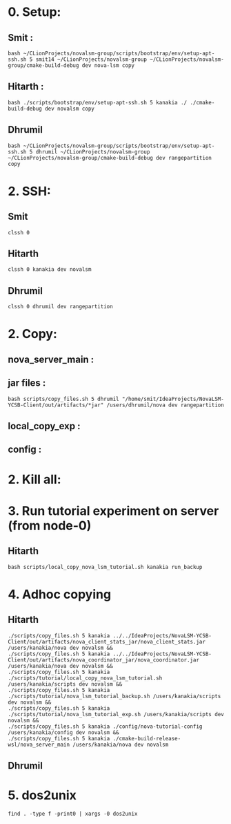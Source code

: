 # 0. Setup:
## Smit :

    bash ~/CLionProjects/novalsm-group/scripts/bootstrap/env/setup-apt-ssh.sh 5 smit14 ~/CLionProjects/novalsm-group ~/CLionProjects/novalsm-group/cmake-build-debug dev nova-lsm copy

## Hitarth :

    bash ./scripts/bootstrap/env/setup-apt-ssh.sh 5 kanakia ./ ./cmake-build-debug dev novalsm copy

## Dhrumil

    bash ~/CLionProjects/novalsm-group/scripts/bootstrap/env/setup-apt-ssh.sh 5 dhrumil ~/CLionProjects/novalsm-group ~/CLionProjects/novalsm-group/cmake-build-debug dev rangepartition copy

# 2. SSH:
## Smit

    clssh 0
## Hitarth

    clssh 0 kanakia dev novalsm
## Dhrumil

    clssh 0 dhrumil dev rangepartition

# 2. Copy:
## nova_server_main :

## jar files :

    bash scripts/copy_files.sh 5 dhrumil "/home/smit/IdeaProjects/NovaLSM-YCSB-Client/out/artifacts/*jar" /users/dhrumil/nova dev rangepartition

## local_copy_exp :

## config :

# 2. Kill all:

# 3. Run tutorial experiment on server (from node-0)

## Hitarth
    bash scripts/local_copy_nova_lsm_tutorial.sh kanakia run_backup
    
# 4. Adhoc copying
## Hitarth
    ./scripts/copy_files.sh 5 kanakia ../../IdeaProjects/NovaLSM-YCSB-Client/out/artifacts/nova_client_stats_jar/nova_client_stats.jar /users/kanakia/nova dev novalsm &&
    ./scripts/copy_files.sh 5 kanakia ../../IdeaProjects/NovaLSM-YCSB-Client/out/artifacts/nova_coordinator_jar/nova_coordinator.jar /users/kanakia/nova dev novalsm &&
    ./scripts/copy_files.sh 5 kanakia ./scripts/tutorial/local_copy_nova_lsm_tutorial.sh /users/kanakia/scripts dev novalsm &&
    ./scripts/copy_files.sh 5 kanakia ./scripts/tutorial/nova_lsm_tutorial_backup.sh /users/kanakia/scripts dev novalsm &&
    ./scripts/copy_files.sh 5 kanakia ./scripts/tutorial/nova_lsm_tutorial_exp.sh /users/kanakia/scripts dev novalsm &&
    ./scripts/copy_files.sh 5 kanakia ./config/nova-tutorial-config /users/kanakia/config dev novalsm &&
    ./scripts/copy_files.sh 5 kanakia ./cmake-build-release-wsl/nova_server_main /users/kanakia/nova dev novalsm
    
## Dhrumil
    
# 5. dos2unix
    find . -type f -print0 | xargs -0 dos2unix